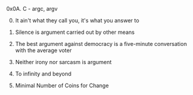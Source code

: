 0x0A. C - argc, argv

0. It ain't what they call you, it's what you answer to


1. Silence is argument carried out by other means

2. The best argument against democracy is a five-minute conversation with the average voter

3. Neither irony nor sarcasm is argument

4. To infinity and beyond

5. Minimal Number of Coins for Change
